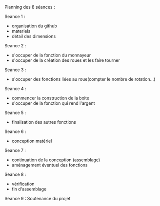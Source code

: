 Planning des 8 séances : 

Seance 1 : 
- organisation du github 
- materiels 
- détail des dimensions

Seance 2 : 
- s'occuper de la fonction du monnayeur
- s'occuper de la création des roues et les faire tourner

Seance 3 : 
- s'occuper des fonctions liées au roue(compter le nombre de rotation...)

Seance 4 :
- commencer la construction de la boite
- s'occuper de la fonction qui rend l'argent 

Seance 5 : 
- finalisation des autres fonctions

Seance 6 : 
- conception matériel

Seance 7 : 
- continuation de la conception (assemblage)
- aménagement éventuel des fonctions

Seance 8 : 
- vérification 
- fin d'assemblage 

Seance 9 : 
Soutenance du projet 
